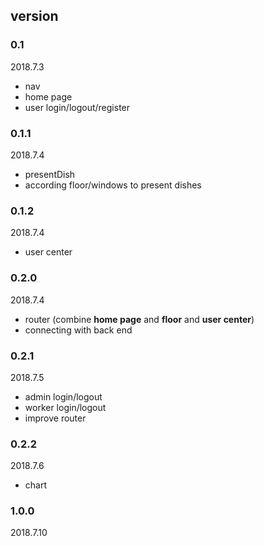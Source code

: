 
## version
### 0.1    
   2018.7.3
   * nav
   * home page
   * user login/logout/register
   
### 0.1.1
   2018.7.4
   * presentDish
   * according floor/windows to present dishes

### 0.1.2
   2018.7.4
   * user center
   
### 0.2.0
   2018.7.4
   * router (combine **home page** and **floor** and **user center**)
   * connecting with back end
   
### 0.2.1
   2018.7.5
   * admin login/logout
   * worker login/logout
   * improve router
   
   
### 0.2.2
   2018.7.6
   * chart
   
   
### 1.0.0
   2018.7.10
   